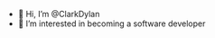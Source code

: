 - 👋 Hi, I’m @ClarkDylan
- 👀 I’m interested in becoming a software developer

<!---
ClarkDylan/ClarkDylan is a ✨ special ✨ repository because its `README.md` (this file) appears on your GitHub profile.
You can click the Preview link to take a look at your changes.
--->
